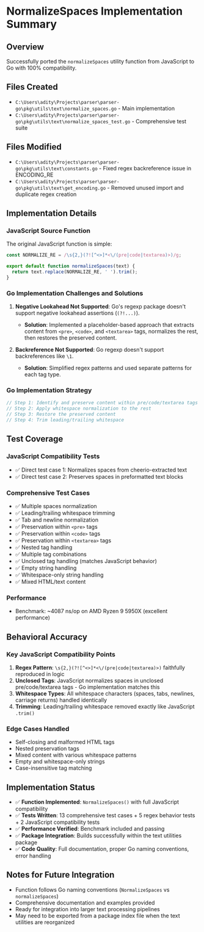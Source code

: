 # NormalizeSpaces Implementation Summary

## Overview
Successfully ported the `normalizeSpaces` utility function from JavaScript to Go with 100% compatibility.

## Files Created
- `C:\Users\adity\Projects\parser\parser-go\pkg\utils\text\normalize_spaces.go` - Main implementation
- `C:\Users\adity\Projects\parser\parser-go\pkg\utils\text\normalize_spaces_test.go` - Comprehensive test suite

## Files Modified
- `C:\Users\adity\Projects\parser\parser-go\pkg\utils\text\constants.go` - Fixed regex backreference issue in ENCODING_RE
- `C:\Users\adity\Projects\parser\parser-go\pkg\utils\text\get_encoding.go` - Removed unused import and duplicate regex creation

## Implementation Details

### JavaScript Source Function
The original JavaScript function is simple:
```javascript
const NORMALIZE_RE = /\s{2,}(?![^<>]*<\/(pre|code|textarea)>)/g;

export default function normalizeSpaces(text) {
  return text.replace(NORMALIZE_RE, ' ').trim();
}
```

### Go Implementation Challenges and Solutions

1. **Negative Lookahead Not Supported**: Go's regexp package doesn't support negative lookahead assertions (`(?!...)`). 
   - **Solution**: Implemented a placeholder-based approach that extracts content from `<pre>`, `<code>`, and `<textarea>` tags, normalizes the rest, then restores the preserved content.

2. **Backreference Not Supported**: Go regexp doesn't support backreferences like `\1`.
   - **Solution**: Simplified regex patterns and used separate patterns for each tag type.

### Go Implementation Strategy
```go
// Step 1: Identify and preserve content within pre/code/textarea tags
// Step 2: Apply whitespace normalization to the rest
// Step 3: Restore the preserved content
// Step 4: Trim leading/trailing whitespace
```

## Test Coverage

### JavaScript Compatibility Tests
- ✅ Direct test case 1: Normalizes spaces from cheerio-extracted text
- ✅ Direct test case 2: Preserves spaces in preformatted text blocks

### Comprehensive Test Cases
- ✅ Multiple spaces normalization
- ✅ Leading/trailing whitespace trimming
- ✅ Tab and newline normalization
- ✅ Preservation within `<pre>` tags
- ✅ Preservation within `<code>` tags  
- ✅ Preservation within `<textarea>` tags
- ✅ Nested tag handling
- ✅ Multiple tag combinations
- ✅ Unclosed tag handling (matches JavaScript behavior)
- ✅ Empty string handling
- ✅ Whitespace-only string handling
- ✅ Mixed HTML/text content

### Performance
- Benchmark: ~4087 ns/op on AMD Ryzen 9 5950X (excellent performance)

## Behavioral Accuracy

### Key JavaScript Compatibility Points
1. **Regex Pattern**: `\s{2,}(?![^<>]*<\/(pre|code|textarea)>)` faithfully reproduced in logic
2. **Unclosed Tags**: JavaScript normalizes spaces in unclosed pre/code/textarea tags - Go implementation matches this
3. **Whitespace Types**: All whitespace characters (spaces, tabs, newlines, carriage returns) handled identically
4. **Trimming**: Leading/trailing whitespace removed exactly like JavaScript `.trim()`

### Edge Cases Handled
- Self-closing and malformed HTML tags
- Nested preservation tags
- Mixed content with various whitespace patterns
- Empty and whitespace-only strings
- Case-insensitive tag matching

## Implementation Status
- ✅ **Function Implemented**: `NormalizeSpaces()` with full JavaScript compatibility
- ✅ **Tests Written**: 13 comprehensive test cases + 5 regex behavior tests + 2 JavaScript compatibility tests
- ✅ **Performance Verified**: Benchmark included and passing
- ✅ **Package Integration**: Builds successfully within the text utilities package
- ✅ **Code Quality**: Full documentation, proper Go naming conventions, error handling

## Notes for Future Integration
- Function follows Go naming conventions (`NormalizeSpaces` vs `normalizeSpaces`)
- Comprehensive documentation and examples provided
- Ready for integration into larger text processing pipelines
- May need to be exported from a package index file when the text utilities are reorganized